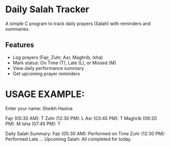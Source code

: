 # Daily Salah Tracker

A simple C program to track daily prayers (Salah) with reminders and summaries.

## Features
- Log prayers (Fajr, Zuhr, Asr, Maghrib, Isha)
- Mark status: On Time (T), Late (L), or Missed (M)
- View daily performance summary
- Get upcoming prayer reminders

# USAGE EXAMPLE: 
Enter your name: Sheikh Hasina

Fajr (05:30 AM): T
Zuhr (12:30 PM): L
Asr (03:45 PM): T
Maghrib (06:20 PM): M
Isha (07:45 PM): T

Daily Salah Summary:
Fajr (05:30 AM): Performed on Time
Zuhr (12:30 PM): Performed Late
...
Upcoming Salah: All completed for today.
